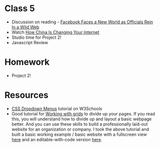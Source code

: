 # Class 5


* Discussion on reading - [Facebook Faces a New World as Officials Rein In a Wild Web](https://www.nytimes.com/2017/09/17/technology/facebook-government-regulations.html)
* Watch [How China Is Changing Your Internet](https://www.nytimes.com/2017/09/24/world/asia/china-internet-censorship.html)
* Studio time for Project 2!
* Javascript Review

# Homework
* Project 2!

# Resources
* [CSS Dropdown Menus](https://www.w3schools.com/css/css_dropdowns.asp) tutorial on W3Schools
* Good tutorial for [Working with grids](https://mozilladevelopers.github.io/playground) to divide up your pages. If you read this, you will understand how to divide up and layout a basic webpage better. And you can use these skills to build a professionally laid-out website for an organization or company. I took the above tutorial and built a basic working example / basic website with a fullscreen view [here](https://codepen.io/2sman/full/LzLNyQ) and an editable-with-code version [here](https://codepen.io/2sman/pen/LzLNyQ).

